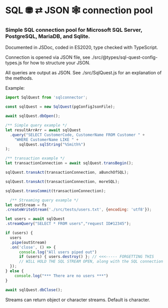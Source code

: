 # SQL &#9923;  &#8644; JSON &#128376; connection pool

### Simple SQL connection pool for Microsoft SQL Server, PostgreSQL, MariaDB, and Sqlite.

Documented in JSDoc, coded in ES2020, type checked with TypeScript.

Connection is opened via JSON file, see ./src/@types/sql-quest-config-types.js 
for how to structure your JSON.

All queries are output as JSON.  See ./src/SqlQuest.js for an explanation of the methods.

Example:

  ```javascript
  import SqlQuest from 'sqlconnector';

  const sqlQuest = new SqlQuest(pgConfigJsonFile);

  await sqlQuest.dbOpen();

  /** Simple query example */
  let resultArrArr = await sqlQuest
    .query("SELECT CustomerCode, CustomerName FROM Customer " +
      "WHERE CustomerName LIKE " +
        sqlQuest.sqlString("%Smith%")
  );

  /** transaction example */
  let transactionConnection = await sqlQuest.transBegin();

  sqlQuest.transAct(transactionConnection, aBunchOfSQL);

  sqlQuest.transAct(transactionConnection, moreSQL);

  sqlQuest.transCommit(transactionConnection);

    /** Streaming query example */ 
  let outStream = fs
  .createWriteStream('./src/tests/users.txt', {encoding: 'utf8'});

  let users = await sqlQuest
  .streamQuery("SELECT * FROM users","request ID#12345");

  if (users) {
    users
    .pipe(outStream)
    .on('close', () => {
        console.log("All users piped out")
        if (users) { users.destroy() }; // <<<----- FORGETTING THIS 
        // WILL HOLD THE SQL STREAM OPEN, along with the SQL connection
    });
  } else {
      console.log("*** There are no users ***")
  }

  await sqlQuest.dbClose();
  ```
Streams can return object or character streams.  Default is character.




